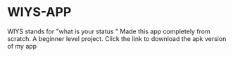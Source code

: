 # WIYS-APP
WIYS stands for "what is your status "
Made this app completely from scratch.
A beginner level project.
Click the link to download the apk version of my app
